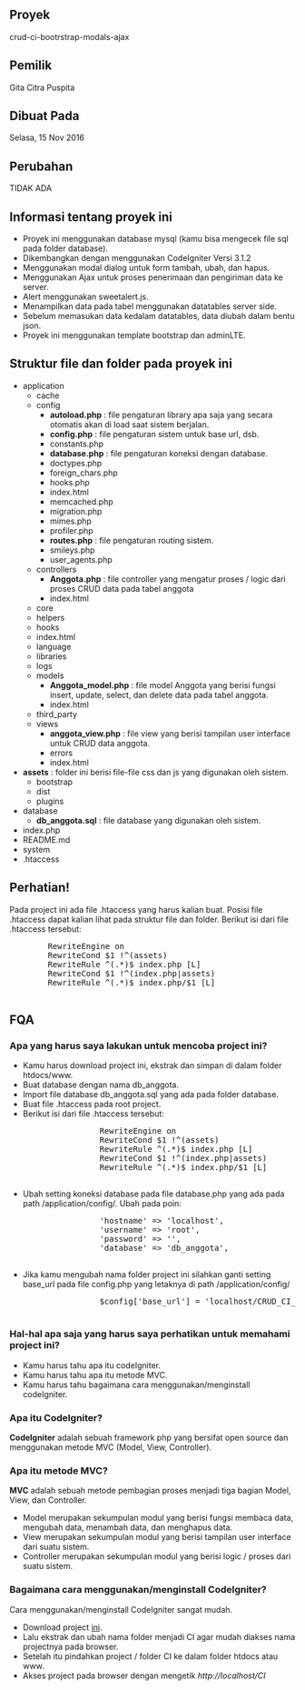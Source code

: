 <h2>Proyek</h2>
crud-ci-bootrstrap-modals-ajax
<h2>Pemilik</h2>
Gita Citra Puspita
<h2>Dibuat Pada</h2>
Selasa, 15 Nov 2016

<h2>Perubahan</h2>
TIDAK ADA

<h2>Informasi tentang proyek ini</h2>
<ul>
	<li>Proyek ini menggunakan database mysql (kamu bisa mengecek file sql pada folder database).</li>
	<li>Dikembangkan dengan menggunakan CodeIgniter Versi 3.1.2</li>
	<li>Menggunakan modal dialog untuk form tambah, ubah, dan hapus.</li>
	<li>Menggunakan Ajax untuk proses penerimaan dan pengiriman data ke server.</li>
	<li>Alert menggunakan sweetalert.js.</li>
	<li>Menampilkan data pada tabel menggunakan datatables server side.</li>
	<li>Sebelum memasukan data kedalam datatables, data diubah dalam bentu json.</li>
	<li>Proyek ini menggunakan template bootstrap dan adminLTE.</li>
</ul>

<h2>Struktur file dan folder pada proyek ini</h2>
<ul>
	<li>application
		<ul>
			<li>cache</li>
			<li>config
				<ul>
					<li><b>autoload.php</b> : file pengaturan library apa saja yang secara otomatis akan di load saat sistem berjalan.</li>
					<li><b>config.php</b> : file pengaturan sistem untuk base url, dsb.</li>
					<li>constants.php</li>
					<li><b>database.php</b> : file pengaturan koneksi dengan database.</li>
					<li>doctypes.php</li>
					<li>foreign_chars.php</li>
					<li>hooks.php</li>
					<li>index.html</li>
					<li>memcached.php</li>
					<li>migration.php</li>
					<li>mimes.php</li>
					<li>profiler.php</li>
					<li><b>routes.php</b> : file pengaturan routing sistem.</li>
					<li>smileys.php</li>
					<li>user_agents.php</li>
				</ul>
			</li>
			<li>controllers
				<ul>
					<li><b>Anggota.php</b> : file controller yang mengatur proses / logic dari proses CRUD data pada tabel anggota</li>
					<li>index.html</li>
				</ul>
			</li>
			<li>core</li>
			<li>helpers</li>
			<li>hooks</li>
			<li>index.html</li>
			<li>language</li>
			<li>libraries</li>
			<li>logs</li>
			<li>models
				<ul>
					<li><b>Anggota_model.php</b> : file model Anggota yang berisi fungsi insert, update, select, dan delete data pada tabel anggota.</li>
					<li>index.html</li>
				</ul>
			</li>
			<li>third_party</li>
			<li>views
				<ul>
					<li><b>anggota_view.php</b> : file view yang berisi tampilan user interface untuk CRUD data anggota.</li>
					<li>errors</li>
					<li>index.html</li>
				</ul>
			</li>
		</ul>
	</li>
	<li><b>assets</b> : folder ini berisi file-file css dan js yang digunakan oleh sistem.
		<ul>
			<li>bootstrap</li>
			<li>dist</li>
			<li>plugins</li>
		</ul>
	</li>
	<li>database
		<ul>
			<li><b>db_anggota.sql</b> : file database yang digunakan oleh sistem.</li>
		</ul>
	</li>
	<li>index.php</li>
	<li>README.md</li>
	<li>system</li>
	<li>.htaccess</li>
</ul>

<h2>Perhatian!</h2>
<p>Pada project ini ada file .htaccess yang harus kalian buat. Posisi file .htaccess dapat kalian lihat pada struktur file dan folder.
	Berikut isi dari file .htaccess tersebut:
	<pre>
		RewriteEngine on
		RewriteCond $1 !^(assets)
		RewriteRule ^(.*)$ index.php [L]
		RewriteCond $1 !^(index.php|assets)
		RewriteRule ^(.*)$ index.php/$1 [L]
	</pre>
</p>	
<h2>FQA</h2>
<h3>Apa yang harus saya lakukan untuk mencoba project ini?</h3>
<p>
	<ul>
		<li>Kamu harus download project ini, ekstrak dan simpan di dalam folder htdocs/www.</li>
		<li>Buat database dengan nama db_anggota.</li>
		<li>Import file database db_anggota.sql yang ada pada folder database.</li>
		<li>Buat file .htaccess pada root project.</li>
		<li>Berikut isi dari file .htaccess tersebut:
			<pre>
				RewriteEngine on
				RewriteCond $1 !^(assets)
				RewriteRule ^(.*)$ index.php [L]
				RewriteCond $1 !^(index.php|assets)
				RewriteRule ^(.*)$ index.php/$1 [L]
			</pre>
		</li>
		<li>Ubah setting koneksi database pada file database.php yang ada pada path /application/config/. Ubah pada poin:
			<pre>
				'hostname' => 'localhost',
				'username' => 'root',
				'password' => '',
				'database' => 'db_anggota',
			</pre>
		</li>
		<li>Jika kamu mengubah nama folder project ini silahkan ganti setting base_url pada file config.php yang letaknya di path /application/config/
			<pre>
				$config['base_url'] = 'localhost/CRUD_CI_Bootrstrap_Modals_AJAX/';
			</pre>
		</li>
	</ul>
</p>

<h3>Hal-hal apa saja yang harus saya perhatikan untuk memahami project ini?</h3>
<p>
	<ul>
		<li>Kamu harus tahu apa itu codeIgniter.</li>
		<li>Kamu harus tahu apa itu metode MVC.</li>
		<li>Kamu harus tahu bagaimana cara menggunakan/menginstall codeIgniter.</li>
	</ul>
</p>
<h3>Apa itu CodeIgniter?</h3>
<p>
	<b>CodeIgniter</b> adalah sebuah framework php yang bersifat open source dan menggunakan metode MVC (Model, View, Controller). 
</p>
<h3>Apa itu metode MVC?</h3>
<p>
	<b>MVC</b> adalah sebuah metode pembagian proses menjadi tiga bagian Model, View, dan Controller. 
	<ul>
		<li>Model merupakan sekumpulan modul yang berisi fungsi membaca data, mengubah data, menambah data, dan menghapus data.</li>
		<li>View merupakan sekumpulan modul yang berisi tampilan user interface dari suatu sistem.</li>
		<li>Controller merupakan sekumpulan modul yang berisi logic / proses dari suatu sistem.</li>
	</ul>
</p>
<h3>Bagaimana cara menggunakan/menginstall CodeIgniter?</h3>
<p>
	Cara menggunakan/menginstall CodeIgniter sangat mudah. 
	<ul>
		<li>Download project <a href="https://codeload.github.com/bcit-ci/CodeIgniter/zip/3.1.2">ini</a>.</li>
		<li>Lalu ekstrak dan ubah nama folder menjadi CI agar mudah diakses nama projectnya pada browser.</li>
		<li>Setelah itu pindahkan project / folder CI ke dalam folder htdocs atau www.</li>
		<li>Akses project pada browser dengan mengetik <i>http://localhost/CI</i></li>
	</ul>
</p>
